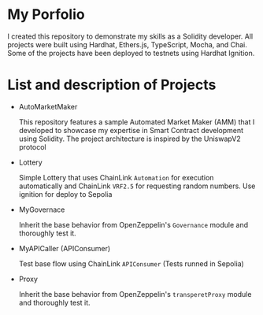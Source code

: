 # My Porfolio

I created this repository to demonstrate my skills as a Solidity developer. All projects were built using Hardhat, Ethers.js, TypeScript, Mocha, and Chai. Some of the projects have been deployed to testnets using Hardhat Ignition.

# List and description of Projects

- AutoMarketMaker

  This repository features a sample Automated Market Maker (AMM) that I developed to showcase my expertise in Smart Contract development using Solidity. The project architecture is inspired by the UniswapV2 protocol

- Lottery

  Simple Lottery that uses ChainLink `Automation` for execution automatically and ChainLink `VRF2.5` for requesting random numbers. Use ignition for deploy to Sepolia

- MyGovernace

  Inherit the base behavior from OpenZeppelin's `Governance` module and thoroughly test it.

- MyAPICaller (APIConsumer)

  Test base flow using ChainLink `APIConsumer` (Tests runned in Sepolia)

- Proxy

  Inherit the base behavior from OpenZeppelin's `transperetProxy` module and thoroughly test it.
